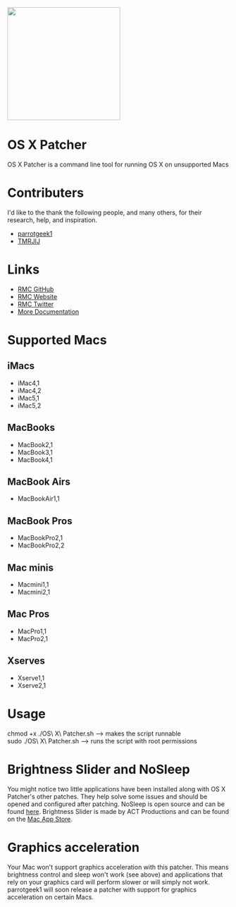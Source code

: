 <img src="https://github.com/rmc-team/osx-patcher/raw/master/MacBook.png" width="256">

# OS X Patcher
OS X Patcher is a command line tool for running OS X on unsupported Macs

# Contributers
I'd like to the thank the following people, and many others, for their research, help, and inspiration.
- [parrotgeek1](https://forums.macrumors.com/members/1033441/)
- [TMRJIJ](https://forums.macrumors.com/members/tmrjij.878094/)

# Links
- [RMC GitHub](https://github.com/rmc-team)
- [RMC Website](https://www.rmc-team.ch/)
- [RMC Twitter](https://twitter.com/_rmcteam)
- [More Documentation](https://www.rmc-team.ch/osx-patcher)

# Supported Macs
## iMacs
-   iMac4,1
-   iMac4,2
-   iMac5,1
-   iMac5,2
## MacBooks
-   MacBook2,1
-   MacBook3,1
-   MacBook4,1
## MacBook Airs
-   MacBookAir1,1
## MacBook Pros
-   MacBookPro2,1
-   MacBookPro2,2
## Mac minis
-   Macmini1,1
-   Macmini2,1
## Mac Pros
-   MacPro1,1
-   MacPro2,1
## Xserves
-   Xserve1,1
-   Xserve2,1

# Usage
chmod +x ./OS\ X\ Patcher.sh —> makes the script runnable  
sudo ./OS\ X\ Patcher.sh —> runs the script with root permissions  

# Brightness Slider and NoSleep
You might notice two little applications have been installed along with OS X Patcher's other patches. They help solve some issues and should be opened and configured after patching. NoSleep is open source and can be found [here](https://github.com/integralpro/nosleep). Brightness Slider is made by ACT Productions and can be found on the [Mac App Store](http://itunes.apple.com/us/app/brightness-control/id456624497?ls=1&mt=12).

# Graphics acceleration
Your Mac won't support graphics acceleration with this patcher. This means brightness control and sleep won't work (see above) and applications that rely on your graphics card will perform slower or will simply not work. parrotgeek1 will soon release a patcher with support for graphics acceleration on certain Macs.